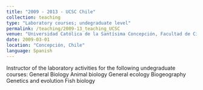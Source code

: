 ```yaml
---
title: "2009 - 2013 - UCSC Chile"
collection: teaching
type: "Laboratory courses; undegraduate level"
permalink: /teaching/2009-13_teaching_UCSC
venue: "Universidad Católica de la Santísima Concepción, Facultad de Ciencias"
date: 2009-03-01
location: "Concepción, Chile"
language: Spanish
---
```


Instructor of the laboratory activities for the following undegraduate courses:
General Biology 
Animal biology 
General ecology 
Biogeography 
Genetics and evolution
Fish biology


